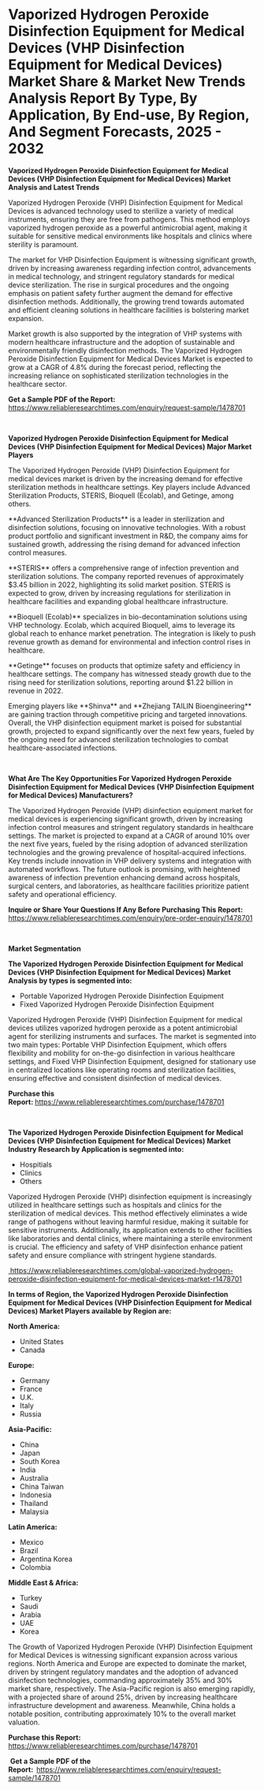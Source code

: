 <p><h1>Vaporized Hydrogen Peroxide Disinfection Equipment for Medical Devices (VHP Disinfection Equipment for Medical Devices) Market Share & Market New Trends Analysis Report By Type, By Application, By End-use, By Region, And Segment Forecasts, 2025 - 2032</h1></p><p><strong>Vaporized Hydrogen Peroxide Disinfection Equipment for Medical Devices (VHP Disinfection Equipment for Medical Devices) Market Analysis and Latest Trends</strong></p>
<p><p>Vaporized Hydrogen Peroxide (VHP) Disinfection Equipment for Medical Devices is advanced technology used to sterilize a variety of medical instruments, ensuring they are free from pathogens. This method employs vaporized hydrogen peroxide as a powerful antimicrobial agent, making it suitable for sensitive medical environments like hospitals and clinics where sterility is paramount.</p><p>The market for VHP Disinfection Equipment is witnessing significant growth, driven by increasing awareness regarding infection control, advancements in medical technology, and stringent regulatory standards for medical device sterilization. The rise in surgical procedures and the ongoing emphasis on patient safety further augment the demand for effective disinfection methods. Additionally, the growing trend towards automated and efficient cleaning solutions in healthcare facilities is bolstering market expansion.</p><p>Market growth is also supported by the integration of VHP systems with modern healthcare infrastructure and the adoption of sustainable and environmentally friendly disinfection methods. The Vaporized Hydrogen Peroxide Disinfection Equipment for Medical Devices Market is expected to grow at a CAGR of 4.8% during the forecast period, reflecting the increasing reliance on sophisticated sterilization technologies in the healthcare sector.</p></p>
<p><strong>Get a Sample PDF of the Report:&nbsp;</strong> <a href="https://www.reliableresearchtimes.com/enquiry/request-sample/1478701?utm_campaign=2255&utm_medium=2&utm_source=Github&utm_content=ia&utm_term=14042025&utm_id=vaporized-hydrogen-peroxide-disinfection-equipment-for-medical-devices-vhp-disinfection-equipment-for-medical-devices">https://www.reliableresearchtimes.com/enquiry/request-sample/1478701</a></p>
<p>&nbsp;</p>
<p><strong>Vaporized Hydrogen Peroxide Disinfection Equipment for Medical Devices (VHP Disinfection Equipment for Medical Devices) Major Market Players</strong></p>
<p><p>The Vaporized Hydrogen Peroxide (VHP) Disinfection Equipment for medical devices market is driven by the increasing demand for effective sterilization methods in healthcare settings. Key players include Advanced Sterilization Products, STERIS, Bioquell (Ecolab), and Getinge, among others.</p><p>**Advanced Sterilization Products** is a leader in sterilization and disinfection solutions, focusing on innovative technologies. With a robust product portfolio and significant investment in R&D, the company aims for sustained growth, addressing the rising demand for advanced infection control measures.</p><p>**STERIS** offers a comprehensive range of infection prevention and sterilization solutions. The company reported revenues of approximately $3.45 billion in 2022, highlighting its solid market position. STERIS is expected to grow, driven by increasing regulations for sterilization in healthcare facilities and expanding global healthcare infrastructure.</p><p>**Bioquell (Ecolab)** specializes in bio-decontamination solutions using VHP technology. Ecolab, which acquired Bioquell, aims to leverage its global reach to enhance market penetration. The integration is likely to push revenue growth as demand for environmental and infection control rises in healthcare.</p><p>**Getinge** focuses on products that optimize safety and efficiency in healthcare settings. The company has witnessed steady growth due to the rising need for sterilization solutions, reporting around $1.22 billion in revenue in 2022.</p><p>Emerging players like **Shinva** and **Zhejiang TAILIN Bioengineering** are gaining traction through competitive pricing and targeted innovations. Overall, the VHP disinfection equipment market is poised for substantial growth, projected to expand significantly over the next few years, fueled by the ongoing need for advanced sterilization technologies to combat healthcare-associated infections.</p></p>
<p>&nbsp;</p>
<p><strong>What Are The Key Opportunities For Vaporized Hydrogen Peroxide Disinfection Equipment for Medical Devices (VHP Disinfection Equipment for Medical Devices) Manufacturers?</strong></p>
<p><p>The Vaporized Hydrogen Peroxide (VHP) disinfection equipment market for medical devices is experiencing significant growth, driven by increasing infection control measures and stringent regulatory standards in healthcare settings. The market is projected to expand at a CAGR of around 10% over the next five years, fueled by the rising adoption of advanced sterilization technologies and the growing prevalence of hospital-acquired infections. Key trends include innovation in VHP delivery systems and integration with automated workflows. The future outlook is promising, with heightened awareness of infection prevention enhancing demand across hospitals, surgical centers, and laboratories, as healthcare facilities prioritize patient safety and operational efficiency.</p></p>
<p><strong>Inquire or Share Your Questions If Any Before Purchasing This Report:</strong> <a href="https://www.reliableresearchtimes.com/enquiry/pre-order-enquiry/1478701?utm_campaign=2255&utm_medium=2&utm_source=Github&utm_content=ia&utm_term=14042025&utm_id=vaporized-hydrogen-peroxide-disinfection-equipment-for-medical-devices-vhp-disinfection-equipment-for-medical-devices">https://www.reliableresearchtimes.com/enquiry/pre-order-enquiry/1478701</a></p>
<p>&nbsp;</p>
<p><strong>Market Segmentation</strong></p>
<p><strong>The Vaporized Hydrogen Peroxide Disinfection Equipment for Medical Devices (VHP Disinfection Equipment for Medical Devices) Market Analysis by types is segmented into:</strong></p>
<p><ul><li>Portable Vaporized Hydrogen Peroxide Disinfection Equipment</li><li>Fixed Vaporized Hydrogen Peroxide Disinfection Equipment</li></ul></p>
<p><p>Vaporized Hydrogen Peroxide (VHP) Disinfection Equipment for medical devices utilizes vaporized hydrogen peroxide as a potent antimicrobial agent for sterilizing instruments and surfaces. The market is segmented into two main types: Portable VHP Disinfection Equipment, which offers flexibility and mobility for on-the-go disinfection in various healthcare settings, and Fixed VHP Disinfection Equipment, designed for stationary use in centralized locations like operating rooms and sterilization facilities, ensuring effective and consistent disinfection of medical devices.</p></p>
<p><strong>Purchase this Report:&nbsp;</strong><a href="https://www.reliableresearchtimes.com/purchase/1478701?utm_campaign=2255&utm_medium=2&utm_source=Github&utm_content=ia&utm_term=14042025&utm_id=vaporized-hydrogen-peroxide-disinfection-equipment-for-medical-devices-vhp-disinfection-equipment-for-medical-devices">https://www.reliableresearchtimes.com/purchase/1478701</a></p>
<p>&nbsp;</p>
<p><strong>The Vaporized Hydrogen Peroxide Disinfection Equipment for Medical Devices (VHP Disinfection Equipment for Medical Devices) Market Industry Research by Application is segmented into:</strong></p>
<p><ul><li>Hospitials</li><li>Clinics</li><li>Others</li></ul></p>
<p><p>Vaporized Hydrogen Peroxide (VHP) disinfection equipment is increasingly utilized in healthcare settings such as hospitals and clinics for the sterilization of medical devices. This method effectively eliminates a wide range of pathogens without leaving harmful residue, making it suitable for sensitive instruments. Additionally, its application extends to other facilities like laboratories and dental clinics, where maintaining a sterile environment is crucial. The efficiency and safety of VHP disinfection enhance patient safety and ensure compliance with stringent hygiene standards.</p></p>
<p><a href="https://www.reliableresearchtimes.com/global-vaporized-hydrogen-peroxide-disinfection-equipment-for-medical-devices-market-r1478701?utm_campaign=2255&utm_medium=2&utm_source=Github&utm_content=ia&utm_term=14042025&utm_id=vaporized-hydrogen-peroxide-disinfection-equipment-for-medical-devices-vhp-disinfection-equipment-for-medical-devices">&nbsp;https://www.reliableresearchtimes.com/global-vaporized-hydrogen-peroxide-disinfection-equipment-for-medical-devices-market-r1478701</a></p>
<p><strong>In terms of Region, the Vaporized Hydrogen Peroxide Disinfection Equipment for Medical Devices (VHP Disinfection Equipment for Medical Devices) Market Players available by Region are:</strong></p>
<p>
    <p> <strong> North America: </strong>
        <ul>
            <li>United States</li>
            <li>Canada</li>
        </ul>
        </p> 
    <p> <strong> Europe: </strong>
        <ul>
            <li>Germany</li>
            <li>France</li>
            <li>U.K.</li>
            <li>Italy</li>
            <li>Russia</li>
        </ul>
        </p> 
    <p> <strong> Asia-Pacific: </strong>
        <ul>
            <li>China</li>
            <li>Japan</li>
            <li>South Korea</li>
            <li>India</li>
            <li>Australia</li>
            <li>China Taiwan</li>
            <li>Indonesia</li>
            <li>Thailand</li>
            <li>Malaysia</li>
        </ul>
        </p> 
    <p> <strong> Latin America: </strong>
        <ul>
            <li>Mexico</li>
            <li>Brazil</li>
            <li>Argentina Korea</li>
            <li>Colombia</li>
        </ul>
        </p> 
    <p> <strong> Middle East & Africa: </strong>
        <ul>
            <li>Turkey</li>
            <li>Saudi</li>
            <li>Arabia</li>
            <li>UAE</li>
            <li>Korea</li>
        </ul>
    </p>
    </p>
<p><p>The Growth of Vaporized Hydrogen Peroxide (VHP) Disinfection Equipment for Medical Devices is witnessing significant expansion across various regions. North America and Europe are expected to dominate the market, driven by stringent regulatory mandates and the adoption of advanced disinfection technologies, commanding approximately 35% and 30% market share, respectively. The Asia-Pacific region is also emerging rapidly, with a projected share of around 25%, driven by increasing healthcare infrastructure development and awareness. Meanwhile, China holds a notable position, contributing approximately 10% to the overall market valuation.</p></p>
<p><strong>Purchase this Report: </strong><a href="https://www.reliableresearchtimes.com/purchase/1478701?utm_campaign=2255&utm_medium=2&utm_source=Github&utm_content=ia&utm_term=14042025&utm_id=vaporized-hydrogen-peroxide-disinfection-equipment-for-medical-devices-vhp-disinfection-equipment-for-medical-devices">https://www.reliableresearchtimes.com/purchase/1478701</a></p>
<p>&nbsp;<strong>Get a Sample PDF of the Report:&nbsp;&nbsp;</strong><a href="https://www.reliableresearchtimes.com/enquiry/request-sample/1478701?utm_campaign=2255&utm_medium=2&utm_source=Github&utm_content=ia&utm_term=14042025&utm_id=vaporized-hydrogen-peroxide-disinfection-equipment-for-medical-devices-vhp-disinfection-equipment-for-medical-devices">https://www.reliableresearchtimes.com/enquiry/request-sample/1478701</a></p>
<p><strong></strong></p>
<p><p></p><p></p><p></p></p>